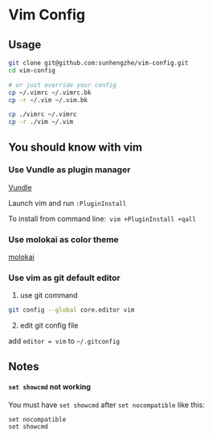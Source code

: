 # Vim Config

## Usage

```bash
git clone git@github.com:sunhengzhe/vim-config.git
cd vim-config

# or just override your config
cp ~/.vimrc ~/.vimrc.bk
cp -r ~/.vim ~/.vim.bk 

cp ./vimrc ~/.vimrc
cp -r ./vim ~/.vim
```

## You should know with vim

### Use Vundle as plugin manager

[Vundle](https://github.com/VundleVim/Vundle.vim)

Launch vim and run `:PluginInstall`

To install from command line:` vim +PluginInstall +qall`

### Use molokai as color theme

[molokai](https://github.com/tomasr/molokai)

### Use vim as git default editor

1) use git command

```bash
git config --global core.editor vim
```

2) edit git config file

add `editor = vim` to `~/.gitconfig`

## Notes

#### `set showcmd` not working

You must have `set showcmd` after `set nocompatible` like this:

```
set nocompatible
set showcmd
```

